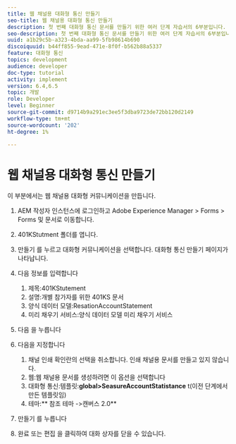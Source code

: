 ```yaml
---
title: 웹 채널용 대화형 통신 만들기
seo-title: 웹 채널용 대화형 통신 만들기
description: 첫 번째 대화형 통신 문서를 만들기 위한 여러 단계 자습서의 6부분입니다. 이 부분에서는 웹 채널용 대화형 커뮤니케이션을 만듭니다.
seo-description: 첫 번째 대화형 통신 문서를 만들기 위한 여러 단계 자습서의 6부분입니다. 이 부분에서는 웹 채널용 대화형 커뮤니케이션을 만듭니다.
uuid: a1b29c5b-a323-4bda-aa99-5fb98614b690
discoiquuid: b44ff855-9ead-471e-8f0f-b562b88a5337
feature: 대화형 통신
topics: development
audience: developer
doc-type: tutorial
activity: implement
version: 6.4,6.5
topic: 개발
role: Developer
level: Beginner
source-git-commit: d9714b9a291ec3ee5f3dba9723de72bb120d2149
workflow-type: tm+mt
source-wordcount: '202'
ht-degree: 1%

---
```



# 웹 채널용 대화형 통신 만들기

이 부분에서는 웹 채널용 대화형 커뮤니케이션을 만듭니다.

1. AEM 작성자 인스턴스에 로그인하고 Adobe Experience Manager > Forms > Forms 및 문서로 이동합니다.
1. 401KStutment 폴더를 엽니다.
1. 만들기 를 누르고 대화형 커뮤니케이션을 선택합니다. 대화형 통신 만들기 페이지가 나타납니다.
1. 다음 정보를 입력합니다

   1. 제목:401KStutement
   1. 설명:개별 참가자를 위한 401KS 문서
   1. 양식 데이터 모델:ResationAccountStatement
   1. 미리 채우기 서비스:양식 데이터 모델 미리 채우기 서비스

1. 다음 을 누릅니다
1. 다음을 지정합니다

   1. 채널 인쇄 확인란의 선택을 취소합니다. 인쇄 채널용 문서를 만들고 있지 않습니다.
   1. 웹:웹 채널용 문서를 생성하려면 이 옵션을 선택합니다
   1. 대화형 통신:템플릿:**global>SeasureAccountStatistance** t(이전 단계에서 만든 템플릿임)
   1. 테마:** 참조 테마 ->캔버스 2.0**

1. 만들기 를 누릅니다
1. 완료 또는 편집 을 클릭하여 대화 상자를 닫을 수 있습니다.

